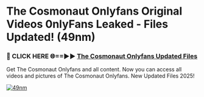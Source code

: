 # The Cosmonaut Onlyfans Original Videos 0nlyFans Leaked - Files Updated! (49nm)

<h3>🔴 CLICK HERE 🌐==►► <a href="https://tinyurl.com/4seja8ks" rel="nofollow">The Cosmonaut Onlyfans Updated Files</a></h3>

Get The Cosmonaut Onlyfans and all content. Now you can access all videos and pictures of The Cosmonaut Onlyfans. New Updated Files 2025!

[![49nm](https://i.imgur.com/EWjZXRe.gif)](https://tinyurl.com/4seja8ks)
